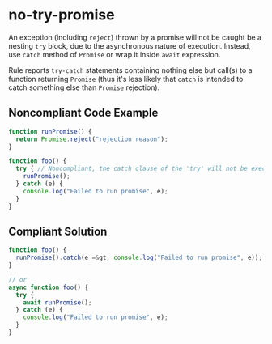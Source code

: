 # no-try-promise

An exception (including `reject`) thrown by a promise will not be caught be a nesting `try` block, due to the asynchronous
nature of execution. Instead, use `catch` method of `Promise` or wrap it inside `await` expression.

Rule reports `try-catch` statements containing nothing else but call(s) to a function returning `Promise` (thus it's less
likely that `catch` is intended to catch something else than `Promise` rejection).

## Noncompliant Code Example

```typescript
function runPromise() {
  return Promise.reject("rejection reason");
}

function foo() {
  try { // Noncompliant, the catch clause of the 'try' will not be executed for the code inside promise
    runPromise();
  } catch (e) {
    console.log("Failed to run promise", e);
  }
}
```

## Compliant Solution

```typescript
function foo() {
  runPromise().catch(e =&gt; console.log("Failed to run promise", e));
}

// or
async function foo() {
  try {
    await runPromise();
  } catch (e) {
    console.log("Failed to run promise", e);
  }
}
```
